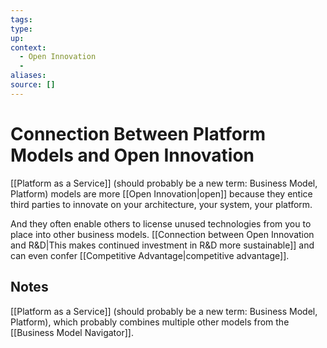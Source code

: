 ```yaml
---
tags:
type:
up:
context:
  - Open Innovation
  - 
aliases:
source: []
---
```


# Connection Between Platform Models and Open Innovation

[[Platform as a Service]] (should probably be a new term: Business Model, Platform) models are more [[Open Innovation|open]] because they entice third parties to innovate on your architecture, your system, your platform.

And they often enable others to license unused technologies from you to place into other business models. [[Connection between Open Innovation and R&D|This makes continued investment in R&D more sustainable]] and can even confer [[Competitive Advantage|competitive advantage]].

## Notes

[[Platform as a Service]] (should probably be a new term: Business Model, Platform), which probably combines multiple other models from the [[Business Model Navigator]].

